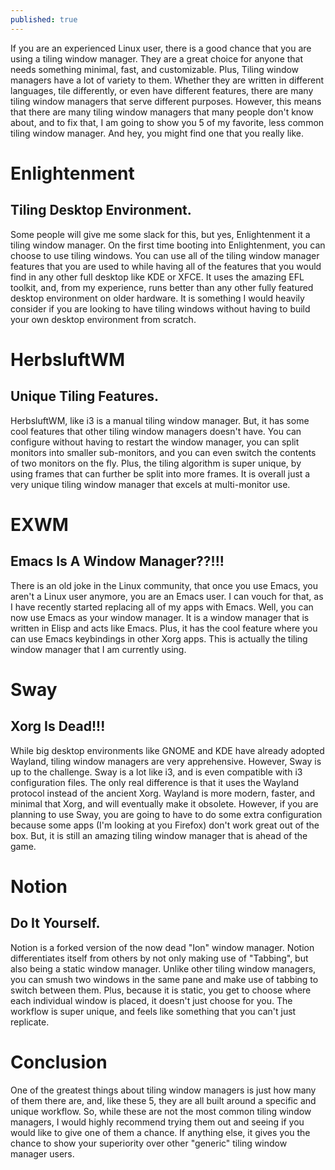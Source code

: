```yaml
---
published: true
---
```

If you are an experienced Linux user, there is a good chance that you are using a tiling window manager. They are a great choice for anyone that needs something minimal, fast, and customizable. Plus, Tiling window managers have a lot of variety to them. Whether they are written in different languages, tile differently, or even have different features, there are many tiling window managers that serve different purposes. However, this means that there are many tiling window managers that many people don't know about, and to fix that, I am going to show you 5 of my favorite, less common tiling window manager. And hey, you might find one that you really like.

# Enlightenment
## Tiling Desktop Environment.

Some people will give me some slack for this, but yes, Enlightenment it a tiling window manager. On the first time booting into Enlightenment, you can choose to use tiling windows. You can use all of the tiling window manager features that you are used to while having all of the features that you would find in any other full desktop like KDE or XFCE. It uses the amazing EFL toolkit, and, from my experience, runs better than any other fully featured desktop environment on older hardware. It is something I would heavily consider if you are looking to have tiling windows without having to build your own desktop environment from scratch.

# HerbsluftWM
## Unique Tiling Features.
HerbsluftWM, like i3 is a manual tiling window manager. But, it has some cool features that other tiling window managers doesn't have. You can configure without having to restart the window manager, you can split monitors into smaller sub-monitors, and you can even switch the contents of two monitors on the fly. Plus, the tiling algorithm is super unique, by using frames that can further be split into more frames. It is overall just a very unique tiling window manager that excels at multi-monitor use.

# EXWM
## Emacs Is A Window Manager??!!!
There is an old joke in the Linux community, that once you use Emacs, you aren't a Linux user anymore, you are an Emacs user. I can vouch for that, as I have recently started replacing all of my apps with Emacs. Well, you can now use Emacs as your window manager. It is a window manager that is written in Elisp and acts like Emacs. Plus, it has the cool feature where you can use Emacs keybindings in other Xorg apps. This is actually the tiling window manager that I am currently using. 

# Sway
## Xorg Is Dead!!!

While big desktop environments like GNOME and KDE have already adopted Wayland, tiling window managers are very apprehensive. However, Sway is up to the challenge. Sway is a lot like i3, and is even compatible with i3 configuration files. The only real difference is that it uses the Wayland protocol instead of the ancient Xorg. Wayland is more modern, faster, and minimal that Xorg, and will eventually make it obsolete. However, if you are planning to use Sway, you are going to have to do some extra configuration because some apps (I'm looking at you Firefox) don't work great out of the box. But, it is still an amazing tiling window manager that is ahead of the game.

# Notion
## Do It Yourself.

Notion is a forked version of the now dead "Ion" window manager. Notion differentiates itself from others by not only making use of "Tabbing", but also being a static window manager. Unlike other tiling window managers, you can smush two windows in the same pane and make use of tabbing to switch between them. Plus, because it is static, you get to choose where each individual window is placed, it doesn't just choose for you. The workflow is super unique, and feels like something that you can't just replicate.

# Conclusion

One of the greatest things about tiling window managers is just how many of them there are, and, like these 5, they are all built around a specific and unique workflow. So, while these are not the most common tiling window managers, I would highly recommend trying them out and seeing if you would like to give one of them a chance. If anything else, it gives you the chance to show your superiority over other "generic" tiling window manager users.
